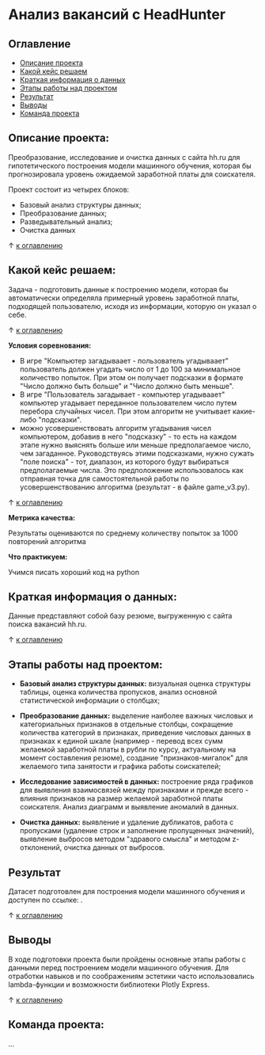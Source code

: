 # Анализ вакансий с HeadHunter


## Оглавление
- [Описание проекта](#описание-проекта)
- [Какой кейс решаем](#какой-кейс-решаем)
- [Краткая информация о данных](#краткая-информация-о-данных)
- [Этапы работы над проектом](#этапы-работы-над-проектом)
- [Результат](#результат)
- [Выводы](#выводы)
- [Команда проекта](#команда-проекта)

## Описание проекта:
Преобразование, исследование и очистка данных с сайта hh.ru для гипотетического построения модели машинного обучения, которая бы прогнозировала уровень ожидаемой заработной платы для соискателя.

Проект состоит из четырех блоков:
* Базовый анализ структуры данных;
* Преобразование данных;
* Разведывательный анализ;
* Очистка данных 

&#8593; [к оглавлению](#оглавление)

## Какой кейс решаем:
Задача - подготовить данные к построению модели, которая бы автоматически определяла примерный уровень заработной платы, подходящей пользователю, исходя из информации, которую он указал о себе.

&#8593; [к оглавлению](#оглавление)

**Условия соревнования:**
- В игре "Компьютер загадываает - пользователь угадываает" пользователь  должен угадать число от 1 до 100 за минимальное количество попыток. При этом он получает подсказки в формате "Число должно быть больше" и "Число должно быть меньше".
- В игре "Пользователь загадывает - компьютер угадываает" компьютер угадывает переданное пользователем число путем перебора случайных чисел. При этом алгоритм не учитывает какие-либо "подсказки".
- можно усовершенствовать алгоритм угадывания чисел компьютером, добавив в него "подсказку" - то есть на каждом этапе нужно выяснять больше или меньше предполагаемое число, чем загаданное. Руководствуясь этими подсказками, нужно сужать "поле поиска" - тот, диапазон, из которого будут выбираться предполагаемые числа. Это предположение использовалось как отправная точка для самостоятельной работы по усовершенствованию алгоритма (результат - в файле game_v3.py).

&#8593; [к оглавлению](#оглавление)

**Метрика качества:**

Результаты оцениваются по среднему количеству попыток за 1000 повторений алгоритма


**Что практикуем:**

Учимся писать хороший код на python

## Краткая информация о данных:

Данные представляют собой базу резюме, выгруженную с сайта поиска вакансий hh.ru.

&#8593; [к оглавлению](#оглавление)

## Этапы работы над проектом:
- **Базовый анализ структуры данных:** визуальная оценка структуры таблицы, оценка количества пропусков, анализ основной статистической информации о столбцах;

- **Преобразование данных:** выделение наиболее важных числовых и категориальных признаков в отдельные столбцы, сокращение количества категорий в признаках, приведение числовых данных в признаках к единой шкале (например - перевод всех сумм желаемой заработной платы в рубли по курсу, актуальному на момент составления резюме), создание "признаков-мигалок" для желаемого типа занятости и графика работы соискателей;

- **Исследование зависимостей в данных:** построение ряда графиков для выявления взаимосвязей между признаками и прежде всего - влияния признаков на размер желаемой заработной платы соискателя. Анализ диаграмм и выявление аномалий в данных.

- **Очистка данных:** выявление и удаление дубликатов, работа с пропусками (удаление строк и заполнение пропущенных значений), выявление выбросов методом "здравого смысла" и методом z-отклонений, очистка данных от выбросов. 

## Результат
Датасет подготовлен для построения модели машинного обучения и доступен по ссылке: .

&#8593; [к оглавлению](#оглавление)

## Выводы
В ходе подготовки проекта были пройдены основные этапы работы с данными перед построением модели машинного обучения. Для отработки навыков и по соображениям эстетики часто использовались lambda-функции и возможности библиотеки Plotly Express. 

&#8593; [к оглавлению](#оглавление)

## Команда проекта:
...
